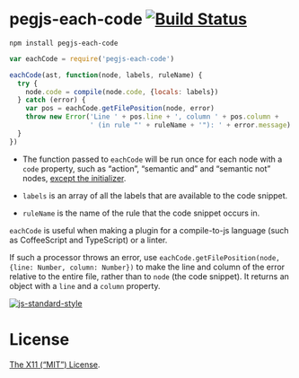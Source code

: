 pegjs-each-code [![Build Status](https://travis-ci.org/lydell/pegjs-each-code.svg?branch=master)](https://travis-ci.org/lydell/pegjs-each-code)
===============

`npm install pegjs-each-code`

```js
var eachCode = require('pegjs-each-code')

eachCode(ast, function(node, labels, ruleName) {
  try {
    node.code = compile(node.code, {locals: labels})
  } catch (error) {
    var pos = eachCode.getFilePosition(node, error)
    throw new Error('Line ' + pos.line + ', column ' + pos.column +
                    ' (in rule "' + ruleName + '"): ' + error.message)
  }
})
```

- The function passed to `eachCode` will be run once for each node with a
  `code` property, such as “action”, “semantic and” and “semantic not” nodes,
  [except the initializer](changelog.md#why-not-the-initializer).

- `labels` is an array of all the labels that are available to the code
  snippet.

- `ruleName` is the name of the rule that the code snippet occurs in.

`eachCode` is useful when making a plugin for a compile-to-js language (such as
CoffeeScript and TypeScript) or a linter.

If such a processor throws an error, use `eachCode.getFilePosition(node, {line:
Number, column: Number})` to make the line and column of the error relative to
the entire file, rather than to `node` (the code snippet). It returns an object
with a `line` and a `column` property.

[![js-standard-style](https://cdn.rawgit.com/feross/standard/master/badge.svg)](https://github.com/feross/standard)


License
=======

[The X11 (“MIT”) License](LICENSE).
